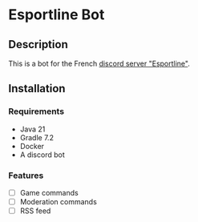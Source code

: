 # Esportline Bot
## Description
This is a bot for the French [discord server "Esportline"](https://discord.gg/nNb7S496K5).

## Installation
### Requirements
- Java 21
- Gradle 7.2
- Docker
- A discord bot

### Features
- [ ] Game commands
- [ ] Moderation commands
- [ ] RSS feed